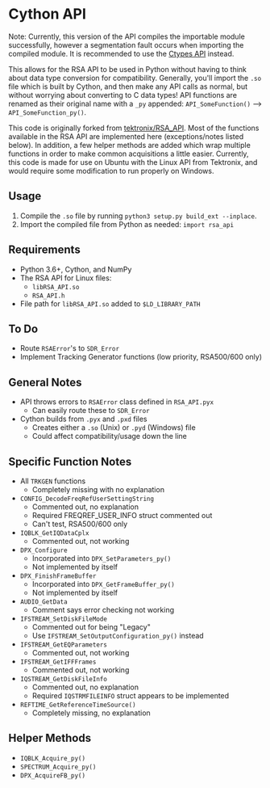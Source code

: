 Cython API
==========

Note: Currently, this version of the API compiles the importable module successfully, however a segmentation fault occurs when importing the compiled module. It is recommended to use the [Ctypes API](https://github.com/NTIA/scos_tekrsa/tree/master/Ctypes%20API) instead.

This allows for the RSA API to be used in Python without having to think about data type conversion for compatibility. Generally, you'll import the `.so` file which is built by Cython, and then make any API calls as normal, but without worrying about converting to C data types! API functions are renamed as their original name with a `_py` appended: `API_SomeFunction()` --> `API_SomeFunction_py()`.

This code is originally forked from [tektronix/RSA_API](https://github.com/tektronix/RSA_API/tree/master/Python/Cython%20Version). Most of the functions available in the RSA API are implemented here (exceptions/notes listed below). In addition, a few helper methods are added which wrap multiple functions in order to make common acquisitions a little easier. Currently, this code is made for use on Ubuntu with the Linux API from Tektronix, and would require some modification to run properly on Windows.

Usage
-----
1. Compile the `.so` file by running `python3 setup.py build_ext --inplace`.
2. Import the compiled file from Python as needed: `import rsa_api`

Requirements
------------
- Python 3.6+, Cython, and NumPy
- The RSA API for Linux files:
	- `libRSA_API.so`
	- `RSA_API.h` 
- File path for `libRSA_API.so` added to `$LD_LIBRARY_PATH`

To Do
-----
- Route `RSAError`'s to `SDR_Error`
- Implement Tracking Generator functions (low priority, RSA500/600 only)

General Notes
-------------
- API throws errors to `RSAError` class defined in `RSA_API.pyx`
	- Can easily route these to `SDR_Error`
- Cython builds from `.pyx` and `.pxd` files
	- Creates either a `.so` (Unix) or `.pyd` (Windows) file
	- Could affect compatibility/usage down the line

Specific Function Notes
-----------------------
- All `TRKGEN` functions
	- Completely missing with no explanation
- `CONFIG_DecodeFreqRefUserSettingString`
	- Commented out, no explanation
	- Required FREQREF_USER_INFO struct commented out
	- Can't test, RSA500/600 only
- `IQBLK_GetIQDataCplx`
	- Commented out, not working
- `DPX_Configure`
	- Incorporated into `DPX_SetParameters_py()`
	- Not implemented by itself
- `DPX_FinishFrameBuffer`
	- Incorporated into `DPX_GetFrameBuffer_py()`
	- Not implemented by itself
- `AUDIO_GetData`
	- Comment says error checking not working
- `IFSTREAM_SetDiskFileMode`
	- Commented out for being "Legacy"
	- Use `IFSTREAM_SetOutputConfiguration_py()` instead
- `IFSTREAM_GetEQParameters`
	- Commented out, not working
- `IFSTREAM_GetIFFFrames`
	- Commented out, not working
- `IQSTREAM_GetDiskFileInfo`
	- Commented out, no explanation
	- Required `IQSTRMFILEINFO` struct appears to be implemented
- `REFTIME_GetReferenceTimeSource()`
	- Completely missing, no explanation

Helper Methods
--------------
- `IQBLK_Acquire_py()`
- `SPECTRUM_Acquire_py()`
- `DPX_AcquireFB_py()`